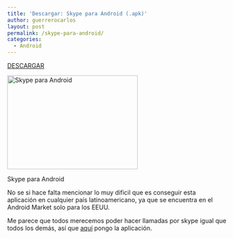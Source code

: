 ```yaml
---
title: 'Descargar: Skype para Android (.apk)'
author: guerrerocarlos
layout: post
permalink: /skype-para-android/
categories:
  - Android
---
```

[DESCARGAR][1]

<div id="attachment_222" class="wp-caption aligncenter" style="width: 310px">
  <a href="http://goo.gl/9xRFL"><img class="size-medium wp-image-222" title="skype_android" src="http://blog.carlosguerrero.com/wp-content/uploads/2010/12/skype_android-300x216.jpg" alt="Skype para Android" width="300" height="216" /></a><p class="wp-caption-text">
    Skype para Android
  </p>
</div>

No se si hace falta mencionar lo muy dificil que es conseguir esta aplicación en cualquier país latinoamericano, ya que se encuentra en el Android Market solo para los EEUU.

Me parece que todos merecemos poder hacer llamadas por skype igual que todos los demás, así que [aquí][1] pongo la aplicación.

 [1]: http://goo.gl/9xRFL